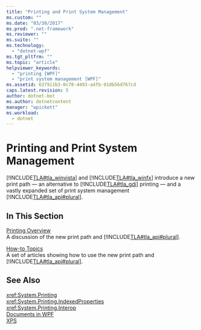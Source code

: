 ```yaml
---
title: "Printing and Print System Management"
ms.custom: ""
ms.date: "03/30/2017"
ms.prod: ".net-framework"
ms.reviewer: ""
ms.suite: ""
ms.technology: 
  - "dotnet-wpf"
ms.tgt_pltfrm: ""
ms.topic: "article"
helpviewer_keywords: 
  - "printing [WPF]"
  - "print system management [WPF]"
ms.assetid: 637911b3-0c78-4493-a4fb-91db56d767cd
caps.latest.revision: 5
author: dotnet-bot
ms.author: dotnetcontent
manager: "wpickett"
ms.workload: 
  - dotnet
---
```

# Printing and Print System Management
[!INCLUDE[TLA#tla_winvista](../../../../includes/tlasharptla-winvista-md.md)] and [!INCLUDE[TLA#tla_winfx](../../../../includes/tlasharptla-winfx-md.md)] introduce a new print path — an alternative to [!INCLUDE[TLA#tla_gdi](../../../../includes/tlasharptla-gdi-md.md)] printing — and a vastly expanded set of print system management [!INCLUDE[TLA#tla_api#plural](../../../../includes/tlasharptla-apisharpplural-md.md)].  
  
## In This Section  
 [Printing Overview](../../../../docs/framework/wpf/advanced/printing-overview.md)  
 A discussion of the new print path and [!INCLUDE[TLA#tla_api#plural](../../../../includes/tlasharptla-apisharpplural-md.md)].  
  
 [How-to Topics](../../../../docs/framework/wpf/advanced/printing-how-to-topics.md)  
 A set of articles showing how to use the new print path and [!INCLUDE[TLA#tla_api#plural](../../../../includes/tlasharptla-apisharpplural-md.md)].  
  
## See Also  
 <xref:System.Printing>  
 <xref:System.Printing.IndexedProperties>  
 <xref:System.Printing.Interop>  
 [Documents in WPF](../../../../docs/framework/wpf/advanced/documents-in-wpf.md)  
 [XPS](http://www.microsoft.com/xps)
